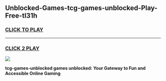 
## Unblocked-Games-tcg-games-unblocked-Play-Free-tl31h
<h3>
<a href="https://premium76.site?title=tcg-games-unblocked&ref=23A">CLICK TO PLAY</a></h3>
<hr>

<h3>
<a href="https://premium76.site?title=tcg-games-unblocked&ref=23A">CLICK 2 PLAY</a>
  
</h3>

<a href="https://premium76.site?title=tcg-games-unblocked&ref=23A"><img src="https://clearcache.store/games.png"></a>


**tcg-games-unblocked games unblocked: Your Gateway to Fun and Accessible Online Gaming**
